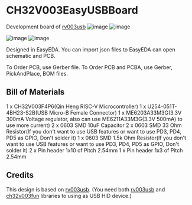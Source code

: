 # CH32V003EasyUSBBoard
Development board of [rv003usb](https://github.com/cnlohr/rv003usb)
![image](https://github.com/chaealarm/CH32V003EasyUSBBoard/assets/12396749/e3bd4d33-15e1-4ed8-9f80-7faf484b4374)
![image](https://github.com/chaealarm/CH32V003EasyUSBBoard/assets/12396749/2f0a0096-e600-4c45-948b-fb9e791707e2)

![image](https://github.com/chaealarm/CH32V003EasyUSBBoard/assets/12396749/4954319f-6c02-4591-b5b4-1fede76bdb7e)
![image](https://github.com/chaealarm/CH32V003EasyUSBBoard/assets/12396749/a6061f60-018c-4803-a858-5e60f1a8069c)

Designed in EasyEDA. 
You can import json files to EasyEDA can open schematic and PCB.

To Order PCB, use Gerber file.
To Order PCB and PCBA, use Gerber, PickAndPlace, BOM files.

## Bill of Materials
1 x CH32V003F4P6(Qin Heng RISC-V Microcontroller)
1 x U254-051T-4BH23-S2B(USB Micro-B Female Connector)
1 x ME6203A33M3G(3.3V 300mA Voltage regulator, also can use ME6211A33M3G(3.3V 500mA) to use more current)
2 x 0603 SMD 10uF Capacitor
2 x 0603 SMD 33 Ohm Resistor(If you don't want to use USB features or want to use PD3, PD4, PD5 as GPIO, Don't solder it)
1 x 0603 SMD 1.5k Ohm Resistor(If you don't want to use USB features or want to use PD3, PD4, PD5 as GPIO, Don't solder it)
2 x Pin header 1x10 of Pitch 2.54mm
1 x Pin header 1x3 of Pitch 2.54mm

## Credits
This design is based on [rv003usb](https://github.com/cnlohr/rv003usb).
(You need both [rv003usb](https://github.com/cnlohr/rv003usb) and [ch32v003fun](https://github.com/cnlohr/ch32v003fun) libraries to using as USB HID device.)
